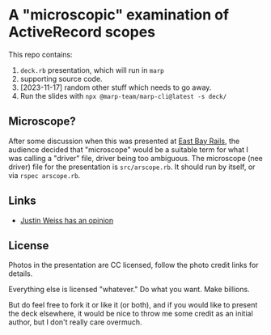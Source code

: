 # A "microscopic" examination of ActiveRecord scopes

This repo contains:

1. `deck.rb` presentation, which will run in `marp`
2. supporting source code.
3. [2023-11-17] random other stuff which needs to go away.
4. Run the slides with `npx @marp-team/marp-cli@latest -s deck/`

## Microscope?

After some discussion when this was presented at
[East Bay
Rails](http://www.meetup.com/East-Bay-Rails/events/202907282/), the
audience decided that "microscope" would be a suitable term for what I
was calling a "driver" file, driver being too ambiguous. The microscope
(nee driver) file for the presentation is `src/arscope.rb`. It should
run by itself, or via `rspec arscope.rb`.

## Links

* [Justin Weiss has an
opinion](https://www.justinweiss.com/articles/should-you-use-scopes-or-class-methods/)

## License

Photos in the presentation are CC licensed, follow the photo credit
links for details.

Everything else is licensed "whatever." Do what you want. Make billions.

But do feel free to fork it or like it (or both), and if you would like
to present the deck elsewhere, it would be nice to throw me some credit
as an initial author, but I don't really care overmuch.
